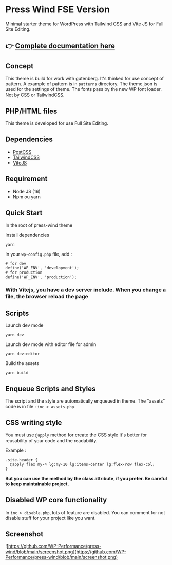 # Press Wind FSE Version

Minimal starter theme for WordPress with Tailwind CSS and Vite JS for Full Site Editing.

## 👉 [Complete documentation here](https://presswind-doc.wp-performance.com/)

## Concept

This theme is build for work with gutenberg.
It's thinked for use concept of pattern.
A example of pattern is in ```patterns``` directory.
The theme.json is used for the settings of theme.
The fonts pass by the new WP font loader. Not by CSS or TailwindCSS.

## PHP/HTML files

This theme is developed for use Full Site Editing.

## Dependencies

- [PostCSS](https://postcss.org/)
- [TailwindCSS](https://tailwindcss.com/)
- [ViteJS](https://vitejs.dev/)

## Requirement

- Node JS (16)
- Npm ou yarn

## Quick Start

In the root of press-wind theme

Install dependencies

```
yarn
```

In your ```wp-config.php``` file, add :

```
# for dev
define('WP_ENV', 'development');
# for production
define('WP_ENV', 'production');
```

### With Vitejs, you have a dev server include. When you change a file, the browser reload the page

## Scripts

Launch dev mode

```
yarn dev
```

Launch dev mode with editor file for admin

```
yarn dev:editor
```

Build the assets

```
yarn build
```

## Enqueue Scripts and Styles

The script and the style are automatically enqueued in theme.
The "assets" code is in file : ```inc > assets.php```

## CSS writing style

You must use ```@apply``` method for create the CSS style
It's better for reusability of your code and the readability.

Example :

```
.site-header {
  @apply flex my-4 lg:my-10 lg:items-center lg:flex-row flex-col;
}
```

**But you can use the method by the class attribute, if you prefer. Be careful to keep maintainable project.**

## Disabled WP core functionality

In ```inc > disable.php```, lots of feature are disabled.
You can comment for not disable stuff for your project like you want.

## Screenshot

![https://github.com/WP-Performance/press-wind/blob/main/screenshot.png](https://github.com/WP-Performance/press-wind/blob/main/screenshot.png)
